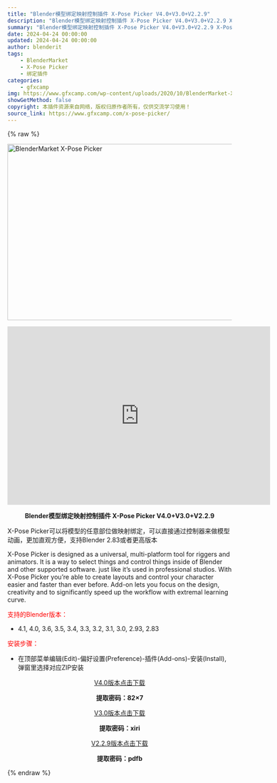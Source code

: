 ```yaml
---
title: "Blender模型绑定映射控制插件 X-Pose Picker V4.0+V3.0+V2.2.9"
description: "Blender模型绑定映射控制插件 X-Pose Picker V4.0+V3.0+V2.2.9 X-Pose Picker可以将模型的任意部位做映射绑定，可以直接通过控制器来做模型动画，更加直观方便..."
summary: "Blender模型绑定映射控制插件 X-Pose Picker V4.0+V3.0+V2.2.9 X-Pose Picker可以将模型的任意部位做映射绑定，可以直接通过控制器来做模型动画，更加直观方便..."
date: 2024-04-24 00:00:00
updated: 2024-04-24 00:00:00
author: blenderit
tags: 
    - BlenderMarket
    - X-Pose Picker
    - 绑定插件
categories:
    - gfxcamp
img: https://www.gfxcamp.com/wp-content/uploads/2020/10/BlenderMarket-X-Pose-Picker.jpg
showGetMethod: false
copyright: 本插件资源来自网络，版权归原作者所有，仅供交流学习使用！
source_link: https://www.gfxcamp.com/x-pose-picker/
---
```


{% raw %}
<div><p><img decoding="async" class="aligncenter size-full wp-image-89686" src="https://www.gfxcamp.com/wp-content/uploads/2020/10/BlenderMarket-X-Pose-Picker.jpg" data-src="https://www.gfxcamp.com/wp-content/uploads/2020/10/BlenderMarket-X-Pose-Picker.jpg" alt="BlenderMarket X-Pose Picker" width="590" height="395" data-srcset="https://www.gfxcamp.com/wp-content/uploads/2020/10/BlenderMarket-X-Pose-Picker.jpg 590w, https://www.gfxcamp.com/wp-content/uploads/2020/10/BlenderMarket-X-Pose-Picker-150x100.jpg 150w, https://www.gfxcamp.com/wp-content/uploads/2020/10/BlenderMarket-X-Pose-Picker-160x107.jpg 160w, https://www.gfxcamp.com/wp-content/uploads/2020/10/BlenderMarket-X-Pose-Picker-366x245.jpg 366w, https://www.gfxcamp.com/wp-content/uploads/2020/10/BlenderMarket-X-Pose-Picker-508x340.jpg 508w" data-sizes="(max-width: 590px) 100vw, 590px"></p><p style="text-align: center;"><iframe loading="lazy" src="https://player.youku.com/embed/XNDkyNzQ3MzI2NA==" width="590" height="400" frameborder="0" allowfullscreen="allowfullscreen"></iframe></p><p style="text-align: center;"><strong>Blender模型绑定映射控制插件 X-Pose Picker  V4.0+V3.0+V2.2.9</strong></p><p style="text-align: left;">X-Pose Picker可以将模型的任意部位做映射绑定，可以直接通过控制器来做模型动画，更加直观方便，支持Blender 2.83或者更高版本</p><p style="text-align: left;">X-Pose Picker is designed as a universal, multi-platform tool for riggers and animators. It is a way to select things and control things inside of Blender and other supported software. just like it’s used in professional studios. With X-Pose Picker you’re able to create layouts and control your character easier and faster than ever before. Add-on lets you focus on the design, creativity and to significantly speed up the workflow with extremal learning curve.</p><p style="text-align: left;"><span style="color: #ff0000;">支持的Blender版本：</span></p><ul>
<li style="text-align: left;">4.1, 4.0, 3.6, 3.5, 3.4, 3.3, 3.2, 3.1, 3.0, 2.93, 2.83</li>
</ul><p style="text-align: left;"><span style="color: #ff0000;">安装步骤：</span></p><ul>
<li>在顶部菜单编辑(Edit)-偏好设置(Preference)-插件(Add-ons)-安装(Install),弹窗里选择对应ZIP安装</li>
</ul><p style="text-align: center;"><a class="maxbutton-3 maxbutton maxbutton-baidu" target="_blank" rel="noopener" href="https://pan.baidu.com/s/1oiPyHK3hSbhm6qK2H4kTEA?pwd=82x7"><span class="mb-text">V4.0版本点击下载</span></a></p><p style="text-align: center;"><strong>提取密码：82×7</strong></p><p style="text-align: center;"><a class="maxbutton-3 maxbutton maxbutton-baidu" target="_blank" rel="noopener" href="https://pan.baidu.com/s/10OJ2qxFCWhMOJyNFdiAV4w?pwd=xiri"><span class="mb-text">V3.0版本点击下载</span></a></p><p style="text-align: center;"><strong>提取密码：xiri</strong></p><p style="text-align: center;"><a class="maxbutton-3 maxbutton maxbutton-baidu" target="_blank" rel="noopener" href="https://pan.baidu.com/s/1Nscve4G9i9syOGJgXpHSBg?pwd=pdfb"><span class="mb-text">V2.2.9版本点击下载</span></a></p><p style="text-align: center;"><strong>提取密码：pdfb</strong></p></div>
<div style="display: none">gfxcamp</div>
{% endraw %}